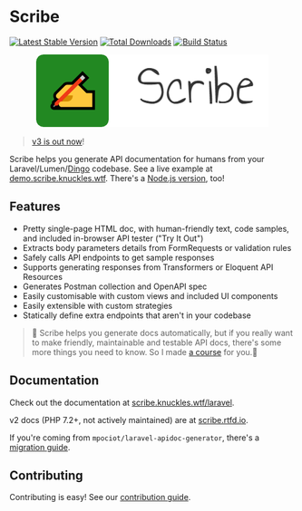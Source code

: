 # Scribe

[![Latest Stable Version](https://poser.pugx.org/knuckleswtf/scribe/v/stable)](https://packagist.org/packages/knuckleswtf/scribe) [![Total Downloads](https://poser.pugx.org/knuckleswtf/scribe/downloads)](https://packagist.org/packages/knuckleswtf/scribe) [![Build Status](https://travis-ci.com/knuckleswtf/scribe.svg?branch=master)](https://travis-ci.com/knuckleswtf/scribe)

<p align="center">
  <img src="logo-scribe.png"><br>
</p>


> [v3 is out now](https://scribe.knuckles.wtf/blog/2021/06/08/laravel-v3)!

Scribe helps you generate API documentation for humans from your Laravel/Lumen/[Dingo](https://github.com/dingo/api) codebase. See a live example at [demo.scribe.knuckles.wtf](https://demo.scribe.knuckles.wtf). There's a [Node.js version](https://github.com/knuckleswtf/scribe-js), too!

## Features
- Pretty single-page HTML doc, with human-friendly text, code samples, and included in-browser API tester ("Try It Out")
- Extracts body parameters details from FormRequests or validation rules
- Safely calls API endpoints to get sample responses
- Supports generating responses from Transformers or Eloquent API Resources
- Generates Postman collection and OpenAPI spec
- Easily customisable with custom views and included UI components
- Easily extensible with custom strategies
- Statically define extra endpoints that aren't in your codebase

> 👋 Scribe helps you generate docs automatically, but if you really want to make friendly, maintainable and testable API docs, there's some more things you need to know. So I made [a course](https://apidocsfordevs.com?utm_source=scribe-laravel&utm_medium=referral&utm_campaign=none) for you.🤗

## Documentation
Check out the documentation at [scribe.knuckles.wtf/laravel](http://scribe.knuckles.wtf/laravel).

v2 docs (PHP 7.2+, not actively maintained) are at [scribe.rtfd.io](http://scribe.rtfd.io).

If you're coming from `mpociot/laravel-apidoc-generator`, there's a [migration guide](https://scribe.knuckles.wtf/laravel/migrating-apidoc).

## Contributing
Contributing is easy! See our [contribution guide](https://scribe.knuckles.wtf/laravel/contributing).
